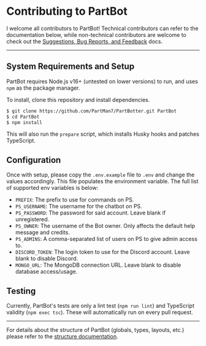 # Contributing to PartBot

I welcome all contributors to PartBot! Technical contributors can refer to the documentation below, while non-technical
contributors are welcome to check out the [Suggestions, Bug Reports, and Feedback](https://github.com/PartMan7/PartBotter/tree/main/docs/SUGGESTIONS.md)
docs.

---
## System Requirements and Setup
PartBot requires Node.js v16+ (untested on lower versions) to run, and uses `npm` as the package manager.

To install, clone this repository and install dependencies.

```bash
$ git clone https://github.com/PartMan7/PartBotter.git PartBot
$ cd PartBot
$ npm install
```

This will also run the `prepare` script, which installs Husky hooks and patches TypeScript.


## Configuration
Once with setup, please copy the `.env.example` file to `.env` and change the values accordingly. This file populates
the environment variable. The full list of supported env variables is below:

* `PREFIX`: The prefix to use for commands on PS.
* `PS_USERNAME`: The username for the chatbot on PS.
* `PS_PASSWORD`: The password for said account. Leave blank if unregistered.
* `PS_OWNER`: The username of the Bot owner. Only affects the default help message and credits.
* `PS_ADMINS`: A comma-separated list of users on PS to give admin access to.
* `DISCORD_TOKEN`: The login token to use for the Discord account. Leave blank to disable Discord.
* `MONGO_URL`: The MongoDB connection URL. Leave blank to disable database access/usage.


## Testing
Currently, PartBot's tests are only a lint test (`npm run lint`) and TypeScript validity (`npm exec tsc`). These will
automatically run on every pull request.

---
For details about the structure of PartBot (globals, types, layouts, etc.) please refer to the [structure documentation](https://github.com/PartMan7/PartBotter/tree/main/docs/STRUCTURE.md).
